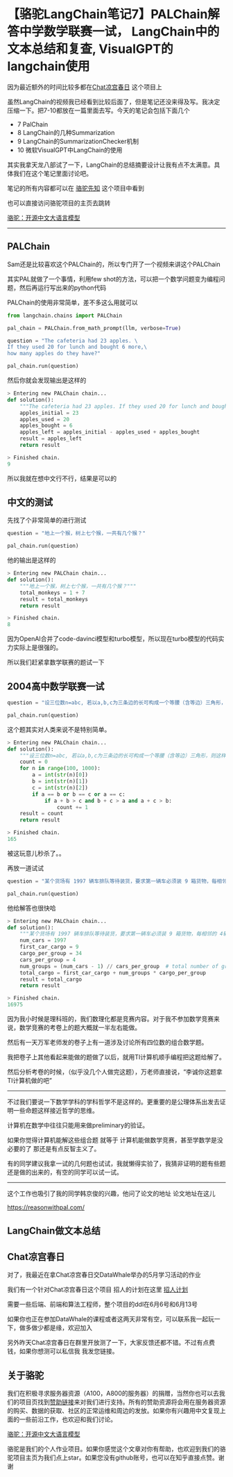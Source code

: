 # 【骆驼LangChain笔记7】PALChain解答中学数学联赛一试， LangChain中的文本总结和复查, VisualGPT的langchain使用

因为最近额外的时间比较多都在[Chat凉宫春日](https://github.com/LC1332/Chat-Haruhi-Suzumiya) 这个项目上

虽然LangChain的视频我已经看到比较后面了，但是笔记还没来得及写。我决定压缩一下。把7-10都放在一篇里面去写。今天的笔记会包括下面几个

+ 7 PalChain
+ 8 LangChain的几种Summarization
+ 9 LangChain的SummarizationChecker机制
+ 10 微软VisualGPT中LangChain的使用

其实我拿天龙八部试了一下，LangChain的总结摘要设计让我有点不太满意。具体我们在这个笔记里面讨论吧。

笔记的所有内容都可以在 [骆驼先知](https://github.com/LC1332/Prophet-Andrew-Ng) 这个项目中看到

也可以直接访问骆驼项目的主页去跳转

[骆驼：开源中文大语言模型](https://github.com/LC1332/Luotuo-Chinese-LLM)

---

## PALChain

Sam还是比较喜欢这个PALChain的，所以专门开了一个视频来讲这个PALChain

其实PAL就做了一个事情，利用few shot的方法，可以把一个数学问题变为编程问题，然后再运行写出来的python代码

PALChain的使用非常简单，差不多这么用就可以

```python
from langchain.chains import PALChain

pal_chain = PALChain.from_math_prompt(llm, verbose=True)

question = "The cafeteria had 23 apples. \
If they used 20 for lunch and bought 6 more,\
how many apples do they have?"

pal_chain.run(question)
```

然后你就会发现输出是这样的

```python
> Entering new PALChain chain...
def solution():
    """The cafeteria had 23 apples. If they used 20 for lunch and bought 6 more,how many apples do they have?"""
    apples_initial = 23
    apples_used = 20
    apples_bought = 6
    apples_left = apples_initial - apples_used + apples_bought
    result = apples_left
    return result

> Finished chain.
9
```

所以我就在想中文行不行，结果是可以的

## 中文的测试

先找了个非常简单的进行测试

```python
question = "地上一个猴，树上七个猴，一共有几个猴？"

pal_chain.run(question)
```

他的输出是这样的

```python
> Entering new PALChain chain...
def solution():
    """地上一个猴，树上七个猴，一共有几个猴？"""
    total_monkeys = 1 + 7
    result = total_monkeys
    return result

> Finished chain.
8
```

因为OpenAI合并了code-davinci模型和turbo模型，所以现在turbo模型的代码实力实际上是很强的。

所以我们赶紧拿数学联赛的题试一下


## 2004高中数学联赛一试

```python
question = "设三位数n=abc, 若以a,b,c为三条边的长可构成一个等腰（含等边）三角形，则这样的三位数n有多少个？"

pal_chain.run(question)
```

这个题其实对人类来说不是特别简单。

```python
> Entering new PALChain chain...
def solution():
    """设三位数n=abc, 若以a,b,c为三条边的长可构成一个等腰（含等边）三角形，则这样的三位数n有多少个？"""
    count = 0
    for n in range(100, 1000):
        a = int(str(n)[0])
        b = int(str(n)[1])
        c = int(str(n)[2])
        if a == b or b == c or a == c:
            if a + b > c and b + c > a and a + c > b:
                count += 1
    result = count
    return result

> Finished chain.
165
```

被这玩意儿秒杀了。。

再放一道试试

```python
question = "某个货场有 1997 辆车排队等待装货，要求第一辆车必须装 9 箱货物，每相邻的 4辆车装货总数为 34 箱，为满足上述要求，至少应该有货物的箱数是多少？"

pal_chain.run(question)
```

他给解答也很快哈

```python
> Entering new PALChain chain...
def solution():
    """某个货场有 1997 辆车排队等待装货，要求第一辆车必须装 9 箱货物，每相邻的 4辆车装货总数为 34 箱，为满足上述要求，至少应该有货物的箱数是多少？"""
    num_cars = 1997
    first_car_cargo = 9
    cargo_per_group = 34
    cars_per_group = 4
    num_groups = (num_cars - 1) // cars_per_group  # total number of groups (excluding the first car)
    total_cargo = first_car_cargo + num_groups * cargo_per_group
    result = total_cargo
    return result

> Finished chain.
16975
```

因为我小时候是理科班的，我们数理化都是竞赛内容。对于我不参加数学竞赛来说，数学竞赛的考卷上的题大概就一半左右能做。

然后有一天万军老师发的卷子上有一道涉及讨论所有四位数的组合数学题。

我把卷子上其他看起来能做的题做了以后，就用TI计算机顺手编程把这题给解了。

然后分析考卷的时候，（似乎没几个人做完这题），万老师直接说，“李诚你这题拿TI计算机做的吧”

---

不过我们要说一下数学学科的学科哲学不是这样的。更重要的是公理体系出发去证明一些命题这样接近哲学的思维。

计算机在数学中往往只能用来做preliminary的验证。

如果你觉得计算机能解这些组合题 就等于 计算机能做数学竞赛，甚至学数学是没必要的了 那还是有点反智主义了。

有的同学建议我拿一试的几何题也试试，我就懒得实验了，我猜非证明的题有些题还是做的出来的，有空的同学可以试一试。

---

这个工作也吸引了我的同学韩京俊的兴趣，他问了论文的地址 论文地址在这儿

https://reasonwithpal.com/


## LangChain做文本总结





## Chat凉宫春日

对了，我最近在拿Chat凉宫春日交DataWhale举办的5月学习活动的作业

我们有一个针对Chat凉宫春日这个项目 招人的计划在这里 [招人计划](https://github.com/LC1332/Prophet-Andrew-Ng/blob/main/Hiring.md)

需要一些后端、前端和算法工程师，整个项目的ddl在6月6号和6月13号

如果你也正在参加DataWhale的课程或者这两天非常有空，可以联系我一起玩一下，做多做少都是缘，欢迎加入

另外昨天Chat凉宫春日在群里开放测了一下，大家反馈还都不错。不过有点费钱，如果你想测可以私信我 我发您链接。


## 关于骆驼

我们在积极寻求服务器资源（A100，A800的服务器）的捐赠，当然你也可以去我们的项目页找到[赞助链接](https://github.com/LC1332/Luotuo-Chinese-LLM#sponsorship)来对我们进行支持。所有的赞助资源将会用在服务器资源的购买、数据的获取、社区的正常运维和周边的发放。如果你有兴趣用中文复现上面的一些前沿工作，也欢迎和我们讨论。

[骆驼：开源中文大语言模型](https://github.com/LC1332/Luotuo-Chinese-LLM)

骆驼是我们的个人作业项目。如果你感觉这个文章对你有帮助，也欢迎到我们的骆驼项目主页为我们点上star。如果您没有github账号，也可以在知乎直接点赞。谢谢